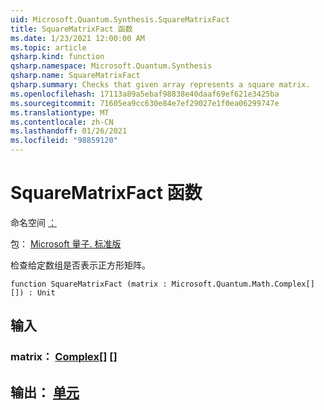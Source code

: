 ```yaml
---
uid: Microsoft.Quantum.Synthesis.SquareMatrixFact
title: SquareMatrixFact 函数
ms.date: 1/23/2021 12:00:00 AM
ms.topic: article
qsharp.kind: function
qsharp.namespace: Microsoft.Quantum.Synthesis
qsharp.name: SquareMatrixFact
qsharp.summary: Checks that given array represents a square matrix.
ms.openlocfilehash: 17113a89a5ebaf98838e40daaf69ef621e3425ba
ms.sourcegitcommit: 71605ea9cc630e84e7ef29027e1f0ea06299747e
ms.translationtype: MT
ms.contentlocale: zh-CN
ms.lasthandoff: 01/26/2021
ms.locfileid: "98859120"
---
```

# <a name="squarematrixfact-function"></a>SquareMatrixFact 函数

命名空间 [：](xref:Microsoft.Quantum.Synthesis)

包： [Microsoft 量子. 标准版](https://nuget.org/packages/Microsoft.Quantum.Standard)


检查给定数组是否表示正方形矩阵。

```qsharp
function SquareMatrixFact (matrix : Microsoft.Quantum.Math.Complex[][]) : Unit
```


## <a name="input"></a>输入

### <a name="matrix--complex"></a>matrix： [Complex](xref:Microsoft.Quantum.Math.Complex)[] []





## <a name="output--unit"></a>输出： [单元](xref:microsoft.quantum.lang-ref.unit)

